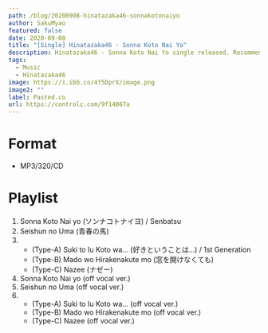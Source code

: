 ```yaml
---
path: /blog/20200908-hinatazaka46-sonnakotonaiyo
author: SakuMyao
featured: false
date: 2020-09-08
title: "[Single] Hinatazaka46 - Sonna Koto Nai Yo"
description: Hinatazaka46 - Sonna Koto Nai Yo single released. Recommended Music!
tags:
  - Music
  - Hinatazaka46
image: https://i.ibb.co/4f5DprX/image.png
image2: ""
label: Pasted.co
url: https://controlc.com/9f14867a
---
```


# Format

- MP3/320/CD

# Playlist

1. Sonna Koto Nai yo (ソンナコトナイヨ) / Senbatsu
2. Seishun no Uma (青春の馬)
3. - (Type-A) Suki to Iu Koto wa... (好きということは…) / 1st Generation
   - (Type-B) Mado wo Hirakenakute mo (窓を開けなくても)
   - (Type-C) Nazee (ナゼー)
4. Sonna Koto Nai yo (off vocal ver.)
5. Seishun no Uma (off vocal ver.)
6. - (Type-A) Suki to Iu Koto wa... (off vocal ver.)
   - (Type-B) Mado wo Hirakenakute mo (off vocal ver.)
   - (Type-C) Nazee (off vocal ver.)
